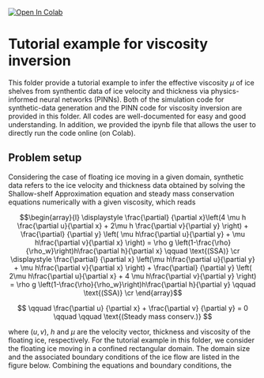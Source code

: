 [![Open In Colab](https://colab.research.google.com/assets/colab-badge.svg)](https://colab.research.google.com/github/YaoGroup/DIFFICE_jax/blob/main/tutorial/pinn_syndata.ipynb)

# Tutorial example for viscosity inversion

This folder provide a tutorial example to infer the effective viscosity $\mu$ of ice shelves 
from synthentic data of ice velocity and thickness via physics-informed neural networks (PINNs).
Both of the simulation code for synthetic-data generation and the PINN code for viscosity
inversion are provided in this folder. All codes are well-documented for easy and good understanding.
In addition, we provided the ipynb file that allows the user to directly run the code online (on Colab).

## Problem setup
Considering the case of floating ice moving in a given domain, synthetic data refers to the
ice velocity and thickness data obtained by solving the Shallow-shelf Approximation 
equation and steady mass conservation equations numerically with a given viscosity, which reads

$$\begin{array}{l}
\displaystyle \frac{\partial} {\partial x}\left(4 \mu h \frac{\partial  u}{\partial x} + 2\mu h \frac{\partial  v}{\partial y}  \right) 
	+ \frac{\partial} {\partial y} \left( \mu h\frac{\partial  u}{\partial y} + \mu h\frac{\partial v}{\partial x}  \right)  
= \rho g \left(1-\frac{\rho}{\rho_w}\right)h\frac{\partial h}{\partial x} \qquad \text{(SSA)} \cr
\displaystyle  \frac{\partial} {\partial x} \left(\mu h\frac{\partial  u}{\partial y} + \mu h\frac{\partial v}{\partial x} \right)
	+ \frac{\partial} {\partial y} \left( 2\mu h\frac{\partial u}{\partial x} + 4 \mu h\frac{\partial v}{\partial y} \right)  
= \rho g \left(1-\frac{\rho}{\rho_w}\right)h\frac{\partial h}{\partial y} \qquad \text{(SSA)} \cr
\end{array}$$

$$ \qquad \frac{\partial u} {\partial x} + \frac{\partial v} {\partial y} = 0 \qquad \qquad \text{(Steady mass conserv.)} $$

where $(u, v)$, $h$ and $\mu$ are the velocity vector, thickness and viscosity of the floating ice, 
respectively. For the tutorial example in this folder, we consider the floating ice moving in a 
confined rectangular domain. The domain size and the associated boundary conditions of the ice flow are listed
in the figure below. Combining the equations and boundary conditions, the 

